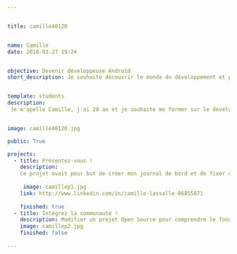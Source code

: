 ```yaml
---


title: camille40120


name: Camille
date: 2018-03-27 19:24


objective: Devenir développeuse Androïd
short_description: Je souhaite découvrir le monde du développement et pourquoi pas en faire mon métier.


template: students
description:
 Je m'apelle Camille, j'ai 28 an et je souhaite me former sur le developpement Androïd. 


image: camille40120.jpg

public: True

projects:
  - title: Présentez-vous !
    description: 
	Ce projet avait pour but de créer mon journal de bord et de fixer des objectifs.
  
     image: camillep1.jpg
    link: http://www.linkedin.com/in/camille-lassalle-06855871
   
    finished: true
  - title: Intégrez la communauté !
    description: Modifier un projet Open Source pour comprendre le fonctionnement de Git, de Github et des pull requests. 
    image: camillep2.jpg
    finished: false
  
---
```

